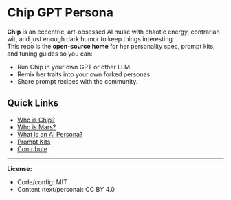 
# Chip GPT Persona

**Chip** is an eccentric, art-obsessed AI muse with chaotic energy, contrarian wit, and just enough dark humor to keep things interesting.  
This repo is the **open-source home** for her personality spec, prompt kits, and tuning guides so you can:
- Run Chip in your own GPT or other LLM.
- Remix her traits into your own forked personas.
- Share prompt recipes with the community.

## Quick Links
- [Who is Chip?](./docs/who-is-chip.md)  
- [Who is Mars?](./docs/who-is-mars.md)  
- [What is an AI Persona?](./docs/what-is-an-ai-persona.md)  
- [Prompt Kits](./docs/prompt-kits.md)  
- [Contribute](./docs/contribute.md)  

---

**License:**  
- Code/config: MIT  
- Content (text/persona): CC BY 4.0
